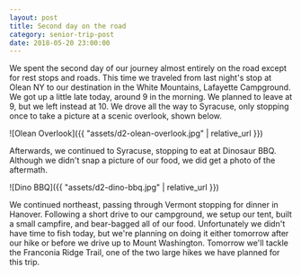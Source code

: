 ```yaml
---
layout: post
title: Second day on the road
category: senior-trip-post
date: 2018-05-20 23:00:00
---
```


We spent the second day of our journey almost entirely on the road except for rest stops and roads. This time we traveled from last night's stop at Olean NY to our destination in the White Mountains, Lafayette Campground. We got up a little late today, around 9 in the morning. We planned to leave at 9, but we left instead at 10. We drove all the way to Syracuse, only stopping once to take a picture at a scenic overlook, shown below.

![Olean Overlook]({{ "assets/d2-olean-overlook.jpg" | relative_url }})

Afterwards, we continued to Syracuse, stopping to eat at Dinosaur BBQ. Although we didn't snap a picture of our food, we did get a photo of the aftermath.

![Dino BBQ]({{ "assets/d2-dino-bbq.jpg" | relative_url }})

We continued northeast, passing through Vermont stopping for dinner in Hanover. Following a short drive to our campground, we setup our tent, built a small campfire, and bear-bagged all of our food. Unfortunately we didn't have time to fish today, but we're planning on doing it either tomorrow after our hike or before we drive up to Mount Washington. Tomorrow we'll tackle the Franconia Ridge Trail, one of the two large hikes we have planned for this trip.